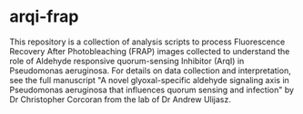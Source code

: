 # arqi-frap

This repository is a collection of analysis scripts to process Fluorescence Recovery After Photobleaching (FRAP) images  collected to understand the role of Aldehyde responsive quorum-sensing Inhibitor (ArqI) in Pseudomonas aeruginosa. For details on data collection and interpretation, see the full manuscript "A novel glyoxal-specific aldehyde signaling axis in Pseudomonas aeruginosa that influences quorum sensing and infection" by Dr Christopher Corcoran from the lab of Dr Andrew Ulijasz.

